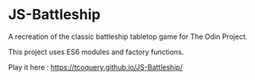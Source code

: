 # JS-Battleship

A recreation of the classic battleship tabletop game for The Odin Project. 

This project uses ES6 modules and factory functions.

Play it here : https://tcoquery.github.io/JS-Battleship/
